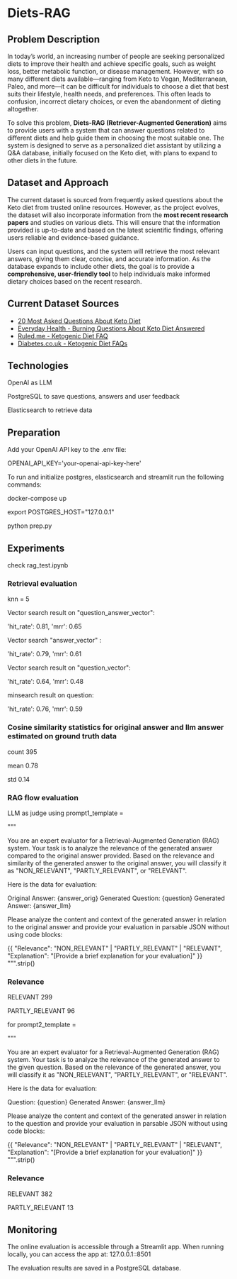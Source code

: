 # Diets-RAG

## Problem Description

In today’s world, an increasing number of people are seeking personalized diets to improve their health and achieve specific goals, such as weight loss, better metabolic function, or disease management. However, with so many different diets available—ranging from Keto to Vegan, Mediterranean, Paleo, and more—it can be difficult for individuals to choose a diet that best suits their lifestyle, health needs, and preferences. This often leads to confusion, incorrect dietary choices, or even the abandonment of dieting altogether.

To solve this problem, **Diets-RAG (Retriever-Augmented Generation)** aims to provide users with a system that can answer questions related to different diets and help guide them in choosing the most suitable one. The system is designed to serve as a personalized diet assistant by utilizing a Q&A database, initially focused on the Keto diet, with plans to expand to other diets in the future.

## Dataset and Approach

The current dataset is sourced from frequently asked questions about the Keto diet from trusted online resources. However, as the project evolves, the dataset will also incorporate information from the **most recent research papers** and studies on various diets. This will ensure that the information provided is up-to-date and based on the latest scientific findings, offering users reliable and evidence-based guidance.

Users can input questions, and the system will retrieve the most relevant answers, giving them clear, concise, and accurate information. As the database expands to include other diets, the goal is to provide a **comprehensive, user-friendly tool** to help individuals make informed dietary choices based on the recent research.

## Current Dataset Sources

- [20 Most Asked Questions About Keto Diet](https://www.linkedin.com/pulse/20-most-asked-questions-keto-diet-certified-operation-s-management-/)
- [Everyday Health - Burning Questions About Keto Diet Answered](https://www.everydayhealth.com/ketogenic-diet/diet/burning-questions-about-keto-diet-answered/)
- [Ruled.me - Ketogenic Diet FAQ](https://www.ruled.me/ketogenic-diet-faq/#standard_keto)
- [Diabetes.co.uk - Ketogenic Diet FAQs](https://www.diabetes.co.uk/keto/ketogenic-diet-faqs.html)


## Technologies

OpenAI as LLM

PostgreSQL to save questions, answers and user feedback

Elasticsearch to retrieve data

## Preparation

Add your OpenAI API key to the .env file:

OPENAI_API_KEY='your-openai-api-key-here'

To run and initialize postgres, elasticsearch and streamlit run the following commands:

docker-compose up

export POSTGRES_HOST="127.0.0.1"

python prep.py

## Experiments

check rag_test.ipynb


### Retrieval evaluation

knn = 5

Vector search result on "question_answer_vector":

'hit_rate': 0.81, 'mrr': 0.65


Vector search "answer_vector" : 

'hit_rate': 0.79, 'mrr': 0.61


Vector search result on "question_vector":

'hit_rate': 0.64, 'mrr': 0.48


minsearch result on question: 

'hit_rate': 0.76, 'mrr': 0.59


### Cosine similarity statistics for original answer and llm answer estimated on ground truth data

count    395

mean       0.78

std        0.14


### RAG flow evaluation

LLM as judge using prompt1_template =

"""

You are an expert evaluator for a Retrieval-Augmented Generation (RAG) system.
Your task is to analyze the relevance of the generated answer compared to the original answer provided.
Based on the relevance and similarity of the generated answer to the original answer, you will classify
it as "NON_RELEVANT", "PARTLY_RELEVANT", or "RELEVANT".

Here is the data for evaluation:

Original Answer: {answer_orig}
Generated Question: {question}
Generated Answer: {answer_llm}

Please analyze the content and context of the generated answer in relation to the original
answer and provide your evaluation in parsable JSON without using code blocks:

{{
  "Relevance": "NON_RELEVANT" | "PARTLY_RELEVANT" | "RELEVANT",
  "Explanation": "[Provide a brief explanation for your evaluation]"
}}
""".strip()

### Relevance

RELEVANT           299

PARTLY_RELEVANT     96



for prompt2_template =

"""

You are an expert evaluator for a Retrieval-Augmented Generation (RAG) system.
Your task is to analyze the relevance of the generated answer to the given question.
Based on the relevance of the generated answer, you will classify it
as "NON_RELEVANT", "PARTLY_RELEVANT", or "RELEVANT".

Here is the data for evaluation:

Question: {question}
Generated Answer: {answer_llm}

Please analyze the content and context of the generated answer in relation to the question
and provide your evaluation in parsable JSON without using code blocks:

{{
  "Relevance": "NON_RELEVANT" | "PARTLY_RELEVANT" | "RELEVANT",
  "Explanation": "[Provide a brief explanation for your evaluation]"
}}
""".strip()

### Relevance

RELEVANT           382

PARTLY_RELEVANT     13


## Monitoring

The online evaluation is accessible through a Streamlit app. When running locally, you can access the app at: 127.0.0.1::8501

The evaluation results are saved in a PostgreSQL database.


